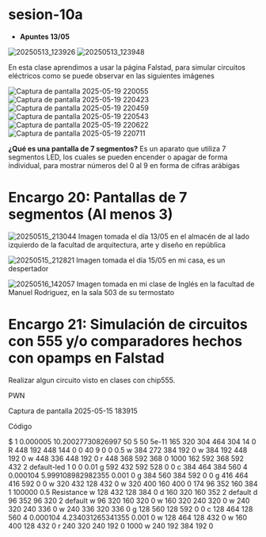 # sesion-10a

 - **Apuntes 13/05**

![20250513_123926](https://github.com/user-attachments/assets/65c7677d-d962-4c04-9a33-401a69dce09e)
![20250513_123948](https://github.com/user-attachments/assets/5f00cba6-7a9a-4c24-95a2-6dced746566c)

En esta clase aprendimos a usar la página Falstad, para simular circuitos eléctricos como se puede observar en las siguientes imágenes

![Captura de pantalla 2025-05-19 220055](https://github.com/user-attachments/assets/a443250f-9e89-4af4-a223-4fa1b5b862d2)
![Captura de pantalla 2025-05-19 220423](https://github.com/user-attachments/assets/f529878a-a880-4c51-acc0-0e33840cedc0)
![Captura de pantalla 2025-05-19 220459](https://github.com/user-attachments/assets/f31d58a0-b391-4d7e-b395-40071a24b417)
![Captura de pantalla 2025-05-19 220543](https://github.com/user-attachments/assets/ec1dfa5c-908a-4be4-9f5a-31002f5637d4)
![Captura de pantalla 2025-05-19 220622](https://github.com/user-attachments/assets/68691481-f3ee-4c56-ac8e-7b8d61eee364)
![Captura de pantalla 2025-05-19 220711](https://github.com/user-attachments/assets/b02e990f-3148-4e84-91af-da761958b912)

**¿Qué es una pantalla de 7 segmentos?**
Es un aparato que utiliza 7 segmentos LED, los cuales se pueden encender o apagar de forma individual, para mostrar números del 0 al 9 en forma de cifras arábigas

# Encargo 20: Pantallas de 7 segmentos (Al menos 3)

![20250515_213044](https://github.com/user-attachments/assets/0bdb1ede-7910-4b2f-af62-6e037a727899)
Imagen tomada el día 13/05 en el almacén de al lado izquierdo de la facultad de arquitectura, arte y diseño en república

![20250515_212821](https://github.com/user-attachments/assets/892a058a-3342-445b-b664-8de848c17ce4)
Imagen tomada el día 15/05 en mi casa, es un despertador

![20250516_142057](https://github.com/user-attachments/assets/e6243d65-d22f-47e5-9c9c-c943e07167af)
Imagen tomada en mi clase de Inglés en la facultad de Manuel Rodriguez, en la sala 503 de su termostato

# Encargo 21: Simulación de circuitos con 555 y/o comparadores hechos con opamps en Falstad

Realizar algun circuito visto en clases con chip555.

PWN

Captura de pantalla 2025-05-15 183915

Código

$ 1 0.000005 10.20027730826997 50 5 50 5e-11
165 320 304 464 304 14 0
R 448 192 448 144 0 0 40 9 0 0 0.5
w 384 272 384 192 0
w 384 192 448 192 0
w 448 336 448 192 0
r 448 368 592 368 0 1000
162 592 368 592 432 2 default-led 1 0 0 0.01
g 592 432 592 528 0 0
c 384 464 384 560 4 0.000104 5.999108982982355 0.001 0
g 384 560 384 592 0 0
g 416 464 416 592 0 0
w 320 432 128 432 0
w 320 400 160 400 0
174 96 352 160 384 1 100000 0.5 Resistance
w 128 432 128 384 0
d 160 320 160 352 2 default
d 96 352 96 320 2 default
w 96 320 160 320 0
w 160 320 240 320 0
w 240 320 240 336 0
w 240 336 320 336 0
g 128 560 128 592 0 0
c 128 464 128 560 4 0.000104 4.234031265341355 0.001 0
w 128 464 128 432 0
w 160 400 128 432 0
r 240 320 240 192 0 1000
w 240 192 384 192 0
